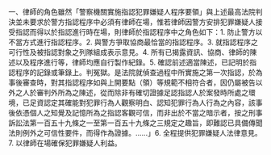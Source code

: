 一、律師的角色雖然「警察機關實施指認犯罪嫌疑人程序要領」與上述最高法院判決並未要求於警方指認程序中必須有律師在場，惟若律師因警方安排犯罪嫌疑人接受指認而得以於指認進行時在場，則律師於指認程序中之角色如下：1. 防止警方以不當方式進行指認程序。2. 與警方爭取協商最恰當的指認程序。3. 就指認程序之可行性及被指認對象之列隊組成表示意見。4. 所有已揭露資訊、協商、律師的陳述以及程序進行等，律師均應自行製作紀錄。5. 確認前述適當陳述，已記明於指認程序的記錄或筆錄上。判冤獄。是法院就偵查過程中所實施之第一次指認，於為事後審查時，對其指認程序如與上開要點（領）等規範不相符合者，因仍屬被告以外之人於審判外所為之陳述，從而除非有確切證據足認指認人於案發時所處之環境，已足資認定其確能對犯罪行為人觀察明白、認知犯罪行為人行為之內容，該事後依憑個人之知覺及記憶所為之指認客觀可信，而非出於不當之暗示者，按之刑事訴訟法第一百五十九條之一至第一百五十九條之三規定之趣旨，即難認已具備傳聞法則例外之可信性要件，而得作為證據。……」6. 全程提供犯罪嫌疑人法律意見。7. 以律師在場確保犯罪嫌疑人利益。